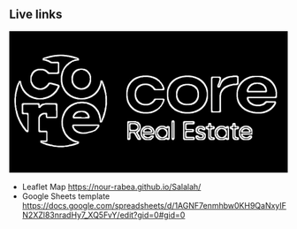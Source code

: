 ## Live links
![Nour](media/LOGO.jpg)

- Leaflet Map https://nour-rabea.github.io/Salalah/
- Google Sheets template https://docs.google.com/spreadsheets/d/1AGNF7enmhbw0KH9QaNxyIFN2XZl83nradHy7_XQ5FvY/edit?gid=0#gid=0
